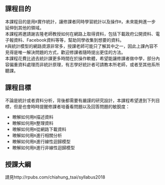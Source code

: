 ## 課程目的
本課程目的是用`R`實作統計，讓修課者同時學習統計以及操作`R`，未來能夠進一步延伸到其他的領域。    
本課程將邀請謝吉隆老師教授如何在網路上取得資料，包括下載政府公開資料、電子報資料、Facebook資料等等，幫助同學收集到想要的資料。  
`R`與統計模型的網路資源非常多，授課老師可能只了解其中之一，因此上課內容不見得是唯一解決問題的方式，歡迎修課者隨時提出更佳的方法。  
本課程花費比過去統計課更多時間在於操作軟體，希望能讓修課者做中學，部分內容偏重資料處理而非統計原理，有志學好統計者可請教本所老師，或者至其他系所聽課。  
  
## 課程目標  
不論是統計或者資料分析，背後都需要有嚴謹的研究設計，本課程希望達到下列目標，但是也會時時提醒修課者培養看問題以及回答問題的敏銳度：  
- 瞭解如何用`R`描述資料  
- 瞭解如何用`R`整理資料    
- 暸解如何用`R`從網路下載資料  
- 暸解如何用`R`進行相關分析  
- 瞭解如何用`R`進行線性迴歸模型  
- 瞭解如何用`R`進行非線性迴歸模型  
  
## 授課大綱
請見http://rpubs.com/chiahung_tsai/syllabus2018
